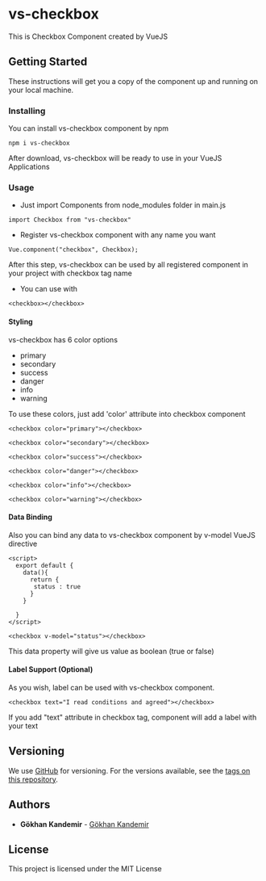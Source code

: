 # vs-checkbox

This is Checkbox Component created by VueJS

## Getting Started

These instructions will get you a copy of the component up and running on your local machine.

### Installing

You can install vs-checkbox component by npm

```
npm i vs-checkbox
```

After download, vs-checkbox will be ready to use in your VueJS Applications

### Usage

* Just import Components from node_modules folder in main.js

```
import Checkbox from "vs-checkbox"
```

* Register vs-checkbox component with any name you want

```
Vue.component("checkbox", Checkbox);
```

After this step, vs-checkbox can be used by all registered component in your project with checkbox tag name

* You can use with <checkbox></checkbox>

```
<checkbox></checkbox>
```

#### Styling

vs-checkbox has 6 color options

* primary
* secondary
* success
* danger
* info
* warning

To use these colors, just add 'color' attribute into checkbox component

```
<checkbox color="primary"></checkbox>
```

```
<checkbox color="secondary"></checkbox>
```

```
<checkbox color="success"></checkbox>
```

```
<checkbox color="danger"></checkbox>
```

```
<checkbox color="info"></checkbox>
```

```
<checkbox color="warning"></checkbox>
```

#### Data Binding

Also you can bind any data to vs-checkbox component by v-model VueJS directive

```
<script>
  export default {
    data(){
      return {
       status : true
      }
    }

  }
</script>
```

```
<checkbox v-model="status"></checkbox>
```

This data property will give us value as boolean (true or false)

#### Label Support (Optional)

As you wish, label can be used with vs-checkbox component.

```
<checkbox text="I read conditions and agreed"></checkbox>
```

If you add "text" attribute in checkbox tag, component will add a label with your text


## Versioning

We use [GitHub](https://github.com/gkandemi/vs-checkbox) for versioning. For the versions available, see the [tags on this repository](https://github.com/gkandemi/vs-checkbox/tags).

## Authors

* **Gökhan Kandemir** - [Gökhan Kandemir](https://github.com/gkandemi)

## License

This project is licensed under the MIT License

